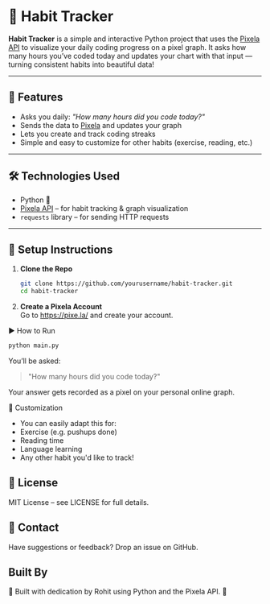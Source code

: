 # 📅 Habit Tracker

**Habit Tracker** is a simple and interactive Python project that uses the [Pixela API](https://pixe.la/) to visualize your daily coding progress on a pixel graph. It asks how many hours you’ve coded today and updates your chart with that input — turning consistent habits into beautiful data!

---

## 🎯 Features

- Asks you daily: *"How many hours did you code today?"*
- Sends the data to [Pixela](https://pixe.la/) and updates your graph
- Lets you create and track coding streaks
- Simple and easy to customize for other habits (exercise, reading, etc.)

---

## 🛠️ Technologies Used

- Python 🐍
- [Pixela API](https://pixe.la/) – for habit tracking & graph visualization
- `requests` library – for sending HTTP requests

---

## 🔐 Setup Instructions

1. **Clone the Repo**
   ```bash
   git clone https://github.com/yourusername/habit-tracker.git
   cd habit-tracker
   ```
2. **Create a Pixela Account**  
Go to https://pixe.la/ and create your account.

▶️ How to Run  
```bash
python main.py
```
You’ll be asked:

> "How many hours did you code today?"

Your answer gets recorded as a pixel on your personal online graph.

🧠 Customization
- You can easily adapt this for:
- Exercise (e.g. pushups done)
- Reading time
- Language learning
- Any other habit you'd like to track!


## 📜 License  
MIT License – see LICENSE for full details.

## 🤝 Contact  
Have suggestions or feedback? Drop an issue on GitHub.

## Built By
🔧 Built with dedication by Rohit using Python and the Pixela API. 🌱
